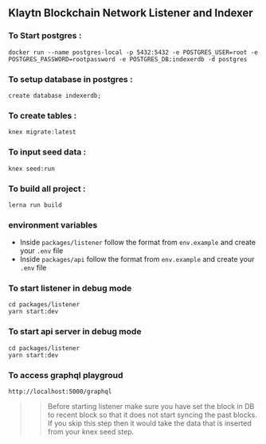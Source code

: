 ## Klaytn Blockchain Network Listener and Indexer

### To Start postgres : 
```
docker run --name postgres-local -p 5432:5432 -e POSTGRES_USER=root -e POSTGRES_PASSWORD=rootpassword -e POSTGRES_DB:indexerdb -d postgres
```

### To setup database in postgres : 
```
create database indexerdb;
```

### To create tables : 
```
knex migrate:latest
```

### To input seed data : 
```
knex seed:run
```

### To build all project :
```
lerna run build
```

### environment variables
- Inside `packages/listener` follow the format from `env.example` and create your `.env` file
- Inside `packages/api` follow the format from `env.example` and create your `.env` file

### To start listener in debug mode
```
cd packages/listener
yarn start:dev
```

### To start api server in debug mode
```
cd packages/listener
yarn start:dev
```

### To access graphql playgroud
```
http://localhost:5000/graphql
```
>> Before starting listener make sure you have set the block in DB to recent block so that it does not start syncing the past blocks. If you skip this step then it would take the data that is inserted from your knex seed step.

